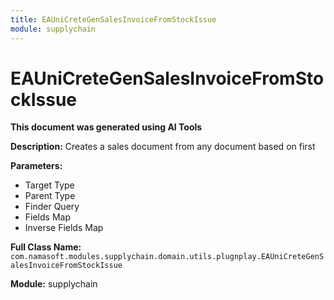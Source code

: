 ```yaml
---
title: EAUniCreteGenSalesInvoiceFromStockIssue
module: supplychain
---
```



<div class='entity-flows'>

# EAUniCreteGenSalesInvoiceFromStockIssue

**This document was generated using AI Tools**

**Description:** Creates a sales document from any document based on first 

**Parameters:**
- Target Type
- Parent Type
- Finder Query
- Fields Map
- Inverse Fields Map

**Full Class Name:** `com.namasoft.modules.supplychain.domain.utils.plugnplay.EAUniCreteGenSalesInvoiceFromStockIssue`

**Module:** supplychain


</div>

